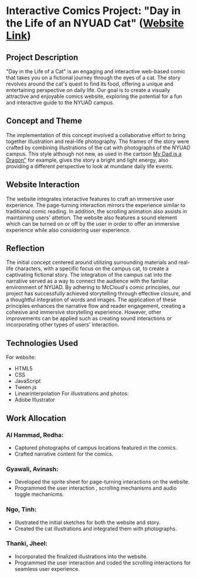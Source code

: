 # Interactive Comics Project: "Day in the Life of an NYUAD Cat" ([Website Link](https://jheel2006.github.io/Interactive_Comic/))

## Project Description
"Day in the Life of a Cat" is an engaging and interactive web-based comic that takes you on a fictional journey through the eyes of a cat. The story revolves around the cat's quest to find its food, offering a unique and entertaining perspective on daily life. Our goal is to create a visually attractive and enjoyable comics website, exploring the potential for a fun and interactive guide to the NYUAD campus.

## Concept and Theme
The implementation of this concept involved a collaborative effort to bring together illustration and real-life photography. The frames of the story were crafted by combining illustrations of the cat with photographs of the NYUAD campus. This style although not new, as used in the cartoon <a href="https://www.youtube.com/channel/UChILaL0YhYvUS8UGBMMROWw">My Dad is a Dragon"</a> for example, gives the story a bright and light energy, also providing a different perspective to look at mundane daily life events.

## Website Interaction
The website integrates interactive features to craft an immersive user experience. The page-turning interaction mirrors the experience similar to traditional comic reading. In addition, the scrolling animation also assists in maintaining users' attetion. The website also features a sound element which can be turned on or off by the user in order to offer an immersive experience while also considering user experience.

## Reflection
The initial concept centered around utilizing surrounding materials and real-life characters, with a specific focus on the campus cat, to create a captivating fictional story. The integration of the campus cat into the narrative served as a way to connect the audience with the familiar environment of NYUAD. By adhering to McCloud's comic principles, our project has successfully achieved storytelling through effective closure, and a thoughtful integration of words and images. The application of these principles enhances the narrative flow and reader engagement, creating a cohesive and immersive storytelling experience. However, other improvements can be applied such as creating sound interactions or incorporating other types of users' interaction.

## Technologies Used
For website: 
- HTML5
- CSS
- JavaScript
- Tween.js
- Linearinterpolation
For illustrations and photos:
- Adobe Illustrator

## Work Allocation
### Al Hammad, Redha: 
- Captured photographs of campus locations featured in the comics.
- Crafted narrative content for the comics.
### Gyawali, Avinash:
- Developed the sprite sheet for page-turning interactions on the website.
- Programmed the user interaction , scrolling mechanisms and audio toggle mechanicms.
### Ngo, Tinh: 
- Illustrated the initial sketches for both the website and story.
- Created the cat illustrations and integrated them with photographs.
### Thanki, Jheel: 
- Incorporated the finalized illustrations into the website.
- Programmed the user interaction and coded the scrolling interactions for seamless user experience.

